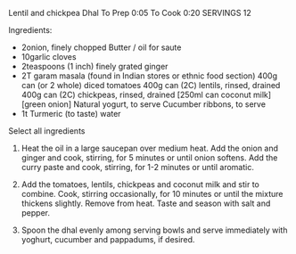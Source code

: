 Lentil and chickpea Dhal
To Prep    0:05 
To Cook    0:20
SERVINGS   12

Ingredients:
- 2onion, finely chopped
       Butter / oil for saute
- 10garlic cloves
- 2teaspoons (1 inch) finely grated ginger
- 2T garam masala (found in Indian stores or ethnic food section)
    400g can (or 2 whole) diced tomatoes
    400g can (2C) lentils, rinsed, drained
    400g can (2C) chickpeas, rinsed, drained
    [250ml can coconut milk]
    [green onion]
    Natural yogurt, to serve
    Cucumber ribbons, to serve
- 1t Turmeric (to taste)
    water

Select all ingredients

1) Heat the oil in a large saucepan over medium heat. Add the onion and ginger and cook, stirring, for 5 minutes or until onion softens. Add the curry paste and cook, stirring, for 1-2 minutes or until aromatic.
    
2) Add the tomatoes, lentils, chickpeas and coconut milk and stir to combine. Cook, stirring occasionally, for 10 minutes or until the mixture thickens slightly. Remove from heat. Taste and season with salt and pepper.

3) Spoon the dhal evenly among serving bowls and serve immediately with yoghurt, cucumber and pappadums, if desired.

